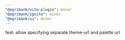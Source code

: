 ```yaml
---
"@agribank/vite-plugin": minor
"@agribank/ignite": minor
"@agribank/ui": minor
---
```


feat: allow specifying separate theme-url and palette url
